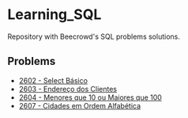 # Learning_SQL
 Repository with Beecrowd's SQL problems solutions.
 
## Problems

* [2602 - Select Básico](https://github.com/biasoviero/Learning_SQL/blob/main/Problems/2602.sql)
* [2603 - Endereço dos Clientes](https://github.com/biasoviero/Learning_SQL/blob/main/Problems/2603.sql)
* [2604 - Menores que 10 ou Maiores que 100](https://github.com/biasoviero/Learning_SQL/blob/main/Problems/2604.sql)
* [2607 - Cidades em Ordem Alfabética](https://github.com/biasoviero/Learning_SQL/blob/main/Problems/2607.sql)
